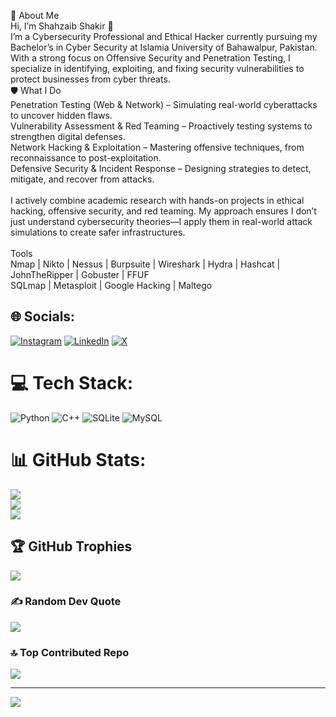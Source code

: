 🚀 About Me<br>Hi, I’m Shahzaib Shakir 👋<br>I’m a Cybersecurity Professional and Ethical Hacker currently pursuing my Bachelor’s in Cyber Security at Islamia University of Bahawalpur, Pakistan. With a strong focus on Offensive Security and Penetration Testing, I specialize in identifying, exploiting, and fixing security vulnerabilities to protect businesses from cyber threats.<br>🛡️ What I Do<br>Penetration Testing (Web & Network) – Simulating real-world cyberattacks to uncover hidden flaws.<br>Vulnerability Assessment & Red Teaming – Proactively testing systems to strengthen digital defenses.<br>Network Hacking & Exploitation – Mastering offensive techniques, from reconnaissance to post-exploitation.<br>Defensive Security & Incident Response – Designing strategies to detect, mitigate, and recover from attacks.<br><br>I actively combine academic research with hands-on projects in ethical hacking, offensive security, and red teaming. My approach ensures I don’t just understand cybersecurity theories—I apply them in real-world attack simulations to create safer infrastructures.<br><br>Tools<br>Nmap | Nikto | Nessus | Burpsuite | Wireshark | Hydra | Hashcat | JohnTheRipper | Gobuster | FFUF <br>SQLmap | Metasploit | Google Hacking | Maltego


## 🌐 Socials:
[![Instagram](https://img.shields.io/badge/Instagram-%23E4405F.svg?logo=Instagram&logoColor=white)](https://instagram.com/i_cyber_mentor) [![LinkedIn](https://img.shields.io/badge/LinkedIn-%230077B5.svg?logo=linkedin&logoColor=white)](https://linkedin.com/in/shahzaib-shakir1) [![X](https://img.shields.io/badge/X-black.svg?logo=X&logoColor=white)](https://x.com/I_Cyber_Mentor) 

# 💻 Tech Stack:
![Python](https://img.shields.io/badge/python-3670A0?style=for-the-badge&logo=python&logoColor=ffdd54) ![C++](https://img.shields.io/badge/c++-%2300599C.svg?style=for-the-badge&logo=c%2B%2B&logoColor=white) ![SQLite](https://img.shields.io/badge/sqlite-%2307405e.svg?style=for-the-badge&logo=sqlite&logoColor=white) ![MySQL](https://img.shields.io/badge/mysql-4479A1.svg?style=for-the-badge&logo=mysql&logoColor=white)
# 📊 GitHub Stats:
![](https://github-readme-stats.vercel.app/api?username=ICyberMentor&theme=gruvbox&hide_border=false&include_all_commits=false&count_private=false)<br/>
![](https://nirzak-streak-stats.vercel.app/?user=ICyberMentor&theme=gruvbox&hide_border=false)<br/>
![](https://github-readme-stats.vercel.app/api/top-langs/?username=ICyberMentor&theme=gruvbox&hide_border=false&include_all_commits=false&count_private=false&layout=compact)

## 🏆 GitHub Trophies
![](https://github-profile-trophy.vercel.app/?username=ICyberMentor&theme=radical&no-frame=false&no-bg=true&margin-w=4)

### ✍️ Random Dev Quote
![](https://quotes-github-readme.vercel.app/api?type=horizontal&theme=radical)

### 🔝 Top Contributed Repo
![](https://github-contributor-stats.vercel.app/api?username=ICyberMentor&limit=5&theme=dark&combine_all_yearly_contributions=true)

---
[![](https://visitcount.itsvg.in/api?id=ICyberMentor&icon=0&color=0)](https://visitcount.itsvg.in)

<!-- Proudly created with GPRM ( https://gprm.itsvg.in ) -->

